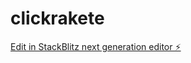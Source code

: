 # clickrakete

[Edit in StackBlitz next generation editor ⚡️](https://stackblitz.com/~/github.com/Boomtribe/clickrakete)
